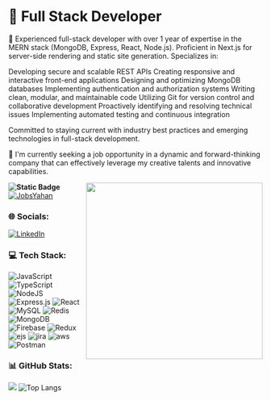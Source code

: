 <!-- https://cdn.dribbble.com/users/1292677/screenshots/6139167/media/5387dc7e035b3efe9d94516044de66a4.gif
-->


# 💫    <span align="center"> <strong> Full Stack Developer </strong>  </span>

 🔭 Experienced full-stack developer with over 1 year of expertise in the MERN stack (MongoDB, Express, React, Node.js). Proficient in Next.js for server-side rendering and static site generation. Specializes in:

Developing secure and scalable REST APIs
Creating responsive and interactive front-end applications
Designing and optimizing MongoDB databases
Implementing authentication and authorization systems
Writing clean, modular, and maintainable code
Utilizing Git for version control and collaborative development
Proactively identifying and resolving technical issues
Implementing automated testing and continuous integration

Committed to staying current with industry best practices and emerging technologies in full-stack development.

 🤝 I'm currently seeking a job opportunity in a dynamic and
forward-thinking company that can effectively leverage my creative
talents and innovative capabilities.

 <img  align="right" width="350" src =
"https://cdn.dribbble.com/users/1292677/screenshots/6139167/media/5387dc7e035b3efe9d94516044de66a4.gif">

 <strong> ![Static
Badge](https://img.shields.io/badge/Current%20Project%20%3A--8B4BA3?style=social&link=https%3A%2F%2Fwww.jobsyahan.com%2Fen)
 </strong> [![JobsYahan](https://jobsyahan-v3.s3.ap-south-1.amazonaws.com/svg-icons/jobsyahaanmain.svg?logo=Github&logoColor=White)](https://www.jobsyahan.com/en)
 <br>


### 🌐 Socials:
[![LinkedIn](https://img.shields.io/badge/LinkedIn-%230077B5.svg?logo=linkedin&logoColor=white)](https://www.linkedin.com/in/ashutosh-choudhary-33590219a/)
<!-- [![Twitter](https://img.shields.io/badge/Twitter-%231DA1F2.svg?logo=Twitter&logoColor=white)](https://twitter.com/saxena100parth)
[![Instagram](https://img.shields.io/badge/Instagram-%23E4405F.svg?logo=Instagram&logoColor=white)](https://www.instagram.com/_parth_23_/)
-->
### 💻 Tech Stack:
![JavaScript](https://img.shields.io/badge/javascript-%23323330.svg?style=flat&logo=javascript&logoColor=%23F7DF1E)
![TypeScript](https://img.shields.io/badge/typescript-%23324440.svg?style=flat&logo=typescript&logoColor=blue)
![NodeJS](https://img.shields.io/badge/node.js-6DA55F?style=flat&logo=node.js&logoColor=white)
![Express.js](https://img.shields.io/badge/express.js-%23404d59.svg?style=flat&logo=express&logoColor=%2361DAFB)
![React](https://img.shields.io/badge/react-%2320232a.svg?style=flat&logo=next&logoColor=%2361DAFB)
![MySQL](https://img.shields.io/badge/mysql-%2300f.svg?style=flat&logo=mysql&logoColor=white)
![Redis](https://img.shields.io/badge/redis-%23593d88.svg?style=flat&logo=redis&logoColor=white)
![MongoDB](https://img.shields.io/badge/MongoDB-%234ea94b.svg?style=flat&logo=mongodb&logoColor=white)
![Firebase](https://img.shields.io/badge/firebase-%2300f.svg?style=flat&logo=firebase&logoColor=white)
![Redux](https://img.shields.io/badge/redux-%23593d88.svg?style=flat&logo=redux&logoColor=white)
![ejs](https://img.shields.io/badge/ejs-%231572B6.svg?style=flat&logo=ejs&logoColor=white)
![jira](https://img.shields.io/badge/jira-%23563D7C.svg?style=flat&logo=jira&logoColor=white)
![aws](https://img.shields.io/badge/AWS-%23430098.svg?style=flat&logo=AWS&logoColor=white)
![Postman](https://img.shields.io/badge/Postman-FF6C37?style=flat&logo=postman&logoColor=white)

### 📊 GitHub Stats:
<!-- ![](https://github-readme-stats.vercel.app/api?username=saxena100parth&theme=algolia&hide_border=true&include_all_commits=false&count_private=false)<br/>
-->

![](https://github-readme-streak-stats.herokuapp.com/?user=recursiveway&theme=tokyonight&layout=compact)
![Top Langs](https://github-readme-stats.vercel.app/api/top-langs/?username=recursiveway&theme=tokyonight&layout=compact)
